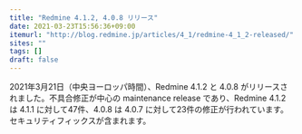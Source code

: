 ```yaml
---
title: "Redmine 4.1.2, 4.0.8 リリース"
date: 2021-03-23T15:56:36+09:00
itemurl: "http://blog.redmine.jp/articles/4_1/redmine-4_1_2-released/"
sites: ""
tags: []
draft: false
---
```


2021年3月21日（中央ヨーロッパ時間）、Redmine 4.1.2 と 4.0.8 がリリースされました。不具合修正が中心の maintenance release であり、Redmine 4.1.2 は 4.1.1 に対して47件、4.0.8 は 4.0.7 に対して23件の修正が行われています。セキュリティフィックスが含まれます。
